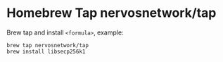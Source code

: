 # Homebrew Tap nervosnetwork/tap

Brew tap and install `<formula>`, example:

```
brew tap nervosnetwork/tap
brew install libsecp256k1
```
